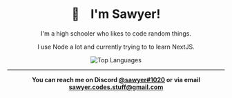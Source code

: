 <div align="center">
<h1>👋ㅤI'm Sawyer!</h1>
<p>I'm a high schooler who likes to code random things.</p>
<p>I use Node a lot and currently trying to to learn NextJS.</p>

<img align="center" src="https://github-readme-stats.vercel.app/api/top-langs/?username=sqwyer&theme=default" alt="Top Languages" />

<hr />
<p><b>You can reach me on Discord <a href="#">@sawyer#1020</a> or via email <a href="#">sawyer.codes.stuff@gmail.com</a></b></p>
</div>
